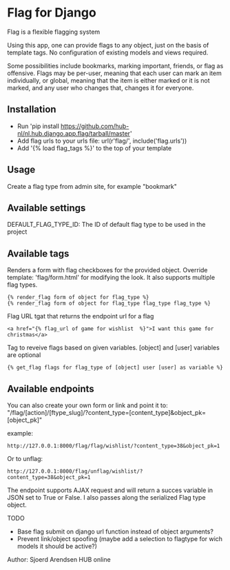 Flag for Django
=========

Flag is a flexible flagging system

Using this app, one can provide flags to any object, just on the basis of template tags. No configuration of existing models and views required.

Some possibilities include bookmarks, marking important, friends, or flag as offensive.
Flags may be per-user, meaning that each user can mark an item individually, or global, meaning that the item is either marked or it is not marked, and any user who changes that, changes it for everyone.

Installation
------------
- Run 'pip install https://github.com/hub-nl/nl.hub.django.app.flag/tarball/master'
- Add flag urls to your urls file: url(r'flag/', include('flag.urls'))
- Add '{% load flag_tags %}' to the top of your template

Usage
-----

Create a flag type from admin site, for example "bookmark"

Available settings
------------------

DEFAULT_FLAG_TYPE_ID: The ID of default flag type to be used in the project

Available tags
--------------
  
Renders a form with flag checkboxes for the provided object. Override template: 'flag/form.html' for modifying the look.
It also supports multiple flag types.
    
    {% render_flag form of object for flag_type %}
    {% render_flag form of object for flag_type flag_type flag_type %}
    
Flag URL tgat that returns the endpoint url for a flag

    <a href="{% flag_url of game for wishlist  %}">I want this game for christmas</a>

Tag to reveive flags based on given variables.
[object] and [user] variables are optional

    {% get_flag flags for flag_type of [object] user [user] as variable %}

Available endpoints
--------------

You can also create your own form or link and point it to: "<hostname>/flag/[action]/[ftype_slug]/?content_type=[content_type]&object_pk=[object_pk]"

example:

    http://127.0.0.1:8000/flag/flag/wishlist/?content_type=38&object_pk=1
    
Or to unflag:

    http://127.0.0.1:8000/flag/unflag/wishlist/?content_type=38&object_pk=1

The endpoint supports AJAX request and will return a succes variable in JSON set to True or False. I also passes along the serialized Flag type object.

TODO

- Base flag submit on django url function instead of object arguments? 
- Prevent link/object spoofing (maybe add a selection to flagtype for wich models it should be active?)

Author: Sjoerd Arendsen
HUB online